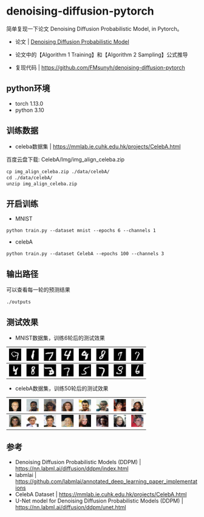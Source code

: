 # denoising-diffusion-pytorch

简单复现一下论文 Denoising Diffusion Probabilistic Model, in Pytorch。

- 论文 | <a href="https://arxiv.org/abs/2006.11239">Denoising Diffusion Probabilistic Model</a> 

- 论文中的【Algorithm 1 Training】和【Algorithm 2 Sampling】公式推导
- 复现代码 | https://github.com/FMsunyh/denoising-diffusion-pytorch


## python环境
- torch 1.13.0
- python 3.10
 
## 训练数据
- celeba数据集 | https://mmlab.ie.cuhk.edu.hk/projects/CelebA.html
 
 百度云盘下载: CelebA/Img/img_align_celeba.zip

```
cp img_align_celeba.zip ./data/celebA/
cd ./data/celebA/
unzip img_align_celeba.zip
```

## 开启训练
- MNIST
```
python train.py --dataset mnist --epochs 6 --channels 1
```

- celebA
```
python train.py --dataset CelebA --epochs 100 --channels 3
```

## 输出路径
可以查看每一轮的预测结果
```
./outputs
```

## 测试效果


- MNIST数据集，训练6轮后的测试效果
 
| ![Alt text](demo/MNIST/sample_0.png) | ![Alt text](demo/MNIST/sample_1.png) | ![Alt text](demo/MNIST/sample_2.png)  | ![Alt text](demo/MNIST/sample_3.png)  | ![Alt text](demo/MNIST/sample_4.png)  | ![Alt text](demo/MNIST/sample_5.png)  | ![Alt text](demo/MNIST/sample_6.png)  | ![Alt text](demo/MNIST/sample_7.png)  |
| ------------------------------------ | ------------------------------------ | ------------------------------------- | ------------------------------------- | ------------------------------------- | ------------------------------------- | ------------------------------------- | ------------------------------------- |
| ![Alt text](demo/MNIST/sample_8.png) | ![Alt text](demo/MNIST/sample_9.png) | ![Alt text](demo/MNIST/sample_10.png) | ![Alt text](demo/MNIST/sample_11.png) | ![Alt text](demo/MNIST/sample_12.png) | ![Alt text](demo/MNIST/sample_13.png) | ![Alt text](demo/MNIST/sample_14.png) | ![Alt text](demo/MNIST/sample_15.png) |

- celebA数据集，训练50轮后的测试效果

| ![Alt text](demo/CelebA/sample_0.png) | ![Alt text](demo/CelebA/sample_1.png) | ![Alt text](demo/CelebA/sample_2.png)  | ![Alt text](demo/CelebA/sample_3.png)  | ![Alt text](demo/CelebA/sample_4.png)  | ![Alt text](demo/CelebA/sample_5.png)  | ![Alt text](demo/CelebA/sample_6.png)  | ![Alt text](demo/CelebA/sample_7.png)  |
| ------------------------------------- | ------------------------------------- | -------------------------------------- | -------------------------------------- | -------------------------------------- | -------------------------------------- | -------------------------------------- | -------------------------------------- |
| ![Alt text](demo/CelebA/sample_8.png) | ![Alt text](demo/CelebA/sample_9.png) | ![Alt text](demo/CelebA/sample_10.png) | ![Alt text](demo/CelebA/sample_11.png) | ![Alt text](demo/CelebA/sample_12.png) | ![Alt text](demo/CelebA/sample_13.png) | ![Alt text](demo/CelebA/sample_14.png) | ![Alt text](demo/CelebA/sample_15.png) |


## 参考

- Denoising Diffusion Probabilistic Models (DDPM) | https://nn.labml.ai/diffusion/ddpm/index.html
- labmlai | https://github.com/labmlai/annotated_deep_learning_paper_implementations
- CelebA Dataset | https://mmlab.ie.cuhk.edu.hk/projects/CelebA.html
- U-Net model for Denoising Diffusion Probabilistic Models (DDPM) | https://nn.labml.ai/diffusion/ddpm/unet.html
